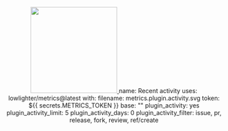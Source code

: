 <p align="center">
<a href="https://github.com/AlbertoCodex">
  <img height="200em" src="https://github-readme-stats-eight-theta.vercel.app/api/top-langs/?username=AlbertoCodex&layout=compact&theme=ayu-mirage&count_private=false" />
</a>
  name: Recent activity
  uses: lowlighter/metrics@latest
  with:
    filename: metrics.plugin.activity.svg
    token: ${{ secrets.METRICS_TOKEN }}
    base: ""
    plugin_activity: yes
    plugin_activity_limit: 5
    plugin_activity_days: 0
    plugin_activity_filter: issue, pr, release, fork, review, ref/create
</p>
<!--
<p align ="center">
<a href="mailto:zenycs3@gmail.com">Gmail</a> || <a href="https://www.linkedin.com/in/albertocodex" target="_blank">Linkedin</a>
</p>
-->

<!--
**AlbertoCodex/AlbertoCodex** is a ✨ _special_ ✨ repository because its `README.md` (this file) appears on your GitHub profile.

Here are some ideas to get you started:

- 🔭 I’m currently working on ...
- 🌱 I’m currently learning ...
- 👯 I’m looking to collaborate on ...
- 🤔 I’m looking for help with ...
- 💬 Ask me about ...
- 
- 😄 Pronouns: ...
- ⚡ Fun fact: ...
-->
